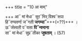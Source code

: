 +++
title = "10 आ माम्"

+++
आ᳓ मां मेधा᳓ सुर᳓भिर् विश्व᳓रूपा  
हि᳓रण्यवर्णा ज᳓गती **जगम्या᳓**+++(=??)+++ ।  
ऊ᳓र्जस्वती प᳓यसा **पि᳓न्वमाना**  
सा᳓ मां मेधा᳓ सुप्र᳓तीका **जुषताम्** । (57)
